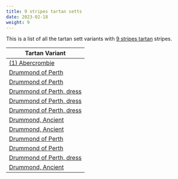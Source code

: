 ```yaml
---
title: 9 stripes tartan setts
date: 2023-02-18
weight: 9
---
```

This is a list of all the tartan sett variants with [9 stripes tartan](/stripes/stripes9/) stripes.

| Tartan Variant |
|---------------|
| [(1) Abercrombie](/tartans/lp/27/w2/lp14/k14/n4/k4/n4/k4/n/27/)||
| [Drummond of Perth](/tartans/ln/4/b8/k8/r20/g42/ln4/k8/y4/r/102/)||
| [Drummond of Perth](/tartans/ln/2/ba4/b6/r16/g32/y2/b6/ln2/r/72/)||
| [Drummond of Perth, dress](/tartans/ln/2/n10/k10/r10/ln30/n2/k4/y2/r/80/)||
| [Drummond of Perth, dress](/tartans/ln/6/n14/na12/r20/ln50/n6/na12/y6/r/134/)||
| [Drummond of Perth, dress](/tartans/ln/6/b14/n14/r20/ln48/b6/n14/y6/r/82/)||
| [Drummond, Ancient](/tartans/ln/2/b2/k2/r4/g14/b2/k4/y2/r/38/)||
| [Drummond, Ancient](/tartans/ln/2/ba6/b6/r12/g26/ln2/b6/y2/r/76/)||
| [Drummond of Perth](/tartans/dr/72/n2/db6/lg2/dg32/dr16/db6/b4/n/2/)||
| [Drummond of Perth](/tartans/ln/2/ba4/b6/r16/g32/y2/b6/ln2/r/72/)||
| [Drummond of Perth, dress](/tartans/ln/6/n14/na12/r20/ln50/n6/na12/y6/r/134/)||
| [Drummond, Ancient](/tartans/ln/2/ba6/b6/r12/g26/ln2/b6/y2/r/76/)||
